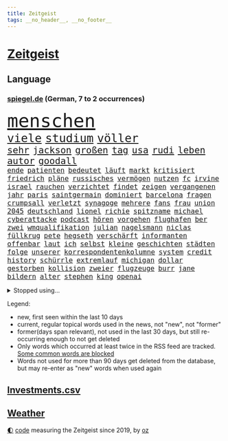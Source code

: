 ```yaml
---
title: Zeitgeist
tags: __no_header__, __no_footer__
---
```


# [Zeitgeist](https://oliz.io/zeitgeist/)

## Language

<h3><a href="https://www.spiegel.de" target="_blank">spiegel.de</a> (German, 7 to 2 occurrences)</h3>
<p style="font-family:monospace">
<span style="font-size:32pt"><a href="news_links.html#menschen" class="current">menschen</a></span>
<br>
<span style="font-size:20pt"><a href="news_links.html#viele" class="current">viele</a></span>
<span style="font-size:20pt"><a href="news_links.html#studium" class="current">studium</a></span>
<span style="font-size:20pt"><a href="news_links.html#völler" class="new">völler</a></span>
<br>
<span style="font-size:16pt"><a href="news_links.html#sehr" class="current">sehr</a></span>
<span style="font-size:16pt"><a href="news_links.html#jackson" class="current">jackson</a></span>
<span style="font-size:16pt"><a href="news_links.html#großen" class="current">großen</a></span>
<span style="font-size:16pt"><a href="news_links.html#tag" class="current">tag</a></span>
<span style="font-size:16pt"><a href="news_links.html#usa" class="current">usa</a></span>
<span style="font-size:16pt"><a href="news_links.html#rudi" class="new">rudi</a></span>
<span style="font-size:16pt"><a href="news_links.html#leben" class="current">leben</a></span>
<span style="font-size:16pt"><a href="news_links.html#autor" class="current">autor</a></span>
<span style="font-size:16pt"><a href="news_links.html#goodall" class="new">goodall</a></span>
<br>
<span style="font-size:12pt"><a href="news_links.html#ende" class="current">ende</a></span>
<span style="font-size:12pt"><a href="news_links.html#patienten" class="current">patienten</a></span>
<span style="font-size:12pt"><a href="news_links.html#bedeutet" class="current">bedeutet</a></span>
<span style="font-size:12pt"><a href="news_links.html#läuft" class="current">läuft</a></span>
<span style="font-size:12pt"><a href="news_links.html#markt" class="current">markt</a></span>
<span style="font-size:12pt"><a href="news_links.html#kritisiert" class="current">kritisiert</a></span>
<span style="font-size:12pt"><a href="news_links.html#friedrich" class="current">friedrich</a></span>
<span style="font-size:12pt"><a href="news_links.html#pläne" class="current">pläne</a></span>
<span style="font-size:12pt"><a href="news_links.html#russisches" class="current">russisches</a></span>
<span style="font-size:12pt"><a href="news_links.html#vermögen" class="current">vermögen</a></span>
<span style="font-size:12pt"><a href="news_links.html#nutzen" class="current">nutzen</a></span>
<span style="font-size:12pt"><a href="news_links.html#fc" class="current">fc</a></span>
<span style="font-size:12pt"><a href="news_links.html#irvine" class="new">irvine</a></span>
<span style="font-size:12pt"><a href="news_links.html#israel" class="current">israel</a></span>
<span style="font-size:12pt"><a href="news_links.html#rauchen" class="current">rauchen</a></span>
<span style="font-size:12pt"><a href="news_links.html#verzichtet" class="current">verzichtet</a></span>
<span style="font-size:12pt"><a href="news_links.html#findet" class="current">findet</a></span>
<span style="font-size:12pt"><a href="news_links.html#zeigen" class="current">zeigen</a></span>
<span style="font-size:12pt"><a href="news_links.html#vergangenen" class="current">vergangenen</a></span>
<span style="font-size:12pt"><a href="news_links.html#jahr" class="current">jahr</a></span>
<span style="font-size:12pt"><a href="news_links.html#paris" class="current">paris</a></span>
<span style="font-size:12pt"><a href="news_links.html#saintgermain" class="current">saintgermain</a></span>
<span style="font-size:12pt"><a href="news_links.html#dominiert" class="current">dominiert</a></span>
<span style="font-size:12pt"><a href="news_links.html#barcelona" class="current">barcelona</a></span>
<span style="font-size:12pt"><a href="news_links.html#fragen" class="current">fragen</a></span>
<span style="font-size:12pt"><a href="news_links.html#crumpsall" class="new">crumpsall</a></span>
<span style="font-size:12pt"><a href="news_links.html#verletzt" class="current">verletzt</a></span>
<span style="font-size:12pt"><a href="news_links.html#synagoge" class="current">synagoge</a></span>
<span style="font-size:12pt"><a href="news_links.html#mehrere" class="current">mehrere</a></span>
<span style="font-size:12pt"><a href="news_links.html#fans" class="current">fans</a></span>
<span style="font-size:12pt"><a href="news_links.html#frau" class="current">frau</a></span>
<span style="font-size:12pt"><a href="news_links.html#union" class="current">union</a></span>
<span style="font-size:12pt"><a href="news_links.html#2045" class="current">2045</a></span>
<span style="font-size:12pt"><a href="news_links.html#deutschland" class="current">deutschland</a></span>
<span style="font-size:12pt"><a href="news_links.html#lionel" class="current">lionel</a></span>
<span style="font-size:12pt"><a href="news_links.html#richie" class="new">richie</a></span>
<span style="font-size:12pt"><a href="news_links.html#spitzname" class="new">spitzname</a></span>
<span style="font-size:12pt"><a href="news_links.html#michael" class="current">michael</a></span>
<span style="font-size:12pt"><a href="news_links.html#cyberattacke" class="current">cyberattacke</a></span>
<span style="font-size:12pt"><a href="news_links.html#podcast" class="current">podcast</a></span>
<span style="font-size:12pt"><a href="news_links.html#hören" class="current">hören</a></span>
<span style="font-size:12pt"><a href="news_links.html#vorgehen" class="current">vorgehen</a></span>
<span style="font-size:12pt"><a href="news_links.html#flughafen" class="current">flughafen</a></span>
<span style="font-size:12pt"><a href="news_links.html#ber" class="current">ber</a></span>
<span style="font-size:12pt"><a href="news_links.html#zwei" class="current">zwei</a></span>
<span style="font-size:12pt"><a href="news_links.html#wmqualifikation" class="current">wmqualifikation</a></span>
<span style="font-size:12pt"><a href="news_links.html#julian" class="current">julian</a></span>
<span style="font-size:12pt"><a href="news_links.html#nagelsmann" class="current">nagelsmann</a></span>
<span style="font-size:12pt"><a href="news_links.html#niclas" class="new">niclas</a></span>
<span style="font-size:12pt"><a href="news_links.html#füllkrug" class="new">füllkrug</a></span>
<span style="font-size:12pt"><a href="news_links.html#pete" class="current">pete</a></span>
<span style="font-size:12pt"><a href="news_links.html#hegseth" class="current">hegseth</a></span>
<span style="font-size:12pt"><a href="news_links.html#verschärft" class="current">verschärft</a></span>
<span style="font-size:12pt"><a href="news_links.html#informanten" class="new">informanten</a></span>
<span style="font-size:12pt"><a href="news_links.html#offenbar" class="current">offenbar</a></span>
<span style="font-size:12pt"><a href="news_links.html#laut" class="current">laut</a></span>
<span style="font-size:12pt"><a href="news_links.html#ich" class="current">ich</a></span>
<span style="font-size:12pt"><a href="news_links.html#selbst" class="current">selbst</a></span>
<span style="font-size:12pt"><a href="news_links.html#kleine" class="current">kleine</a></span>
<span style="font-size:12pt"><a href="news_links.html#geschichten" class="current">geschichten</a></span>
<span style="font-size:12pt"><a href="news_links.html#städten" class="current">städten</a></span>
<span style="font-size:12pt"><a href="news_links.html#folge" class="current">folge</a></span>
<span style="font-size:12pt"><a href="news_links.html#unserer" class="current">unserer</a></span>
<span style="font-size:12pt"><a href="news_links.html#korrespondentenkolumne" class="new">korrespondentenkolumne</a></span>
<span style="font-size:12pt"><a href="news_links.html#system" class="current">system</a></span>
<span style="font-size:12pt"><a href="news_links.html#credit" class="current">credit</a></span>
<span style="font-size:12pt"><a href="news_links.html#history" class="new">history</a></span>
<span style="font-size:12pt"><a href="news_links.html#schürrle" class="new">schürrle</a></span>
<span style="font-size:12pt"><a href="news_links.html#extremlauf" class="new">extremlauf</a></span>
<span style="font-size:12pt"><a href="news_links.html#michigan" class="current">michigan</a></span>
<span style="font-size:12pt"><a href="news_links.html#dollar" class="current">dollar</a></span>
<span style="font-size:12pt"><a href="news_links.html#gestorben" class="current">gestorben</a></span>
<span style="font-size:12pt"><a href="news_links.html#kollision" class="current">kollision</a></span>
<span style="font-size:12pt"><a href="news_links.html#zweier" class="current">zweier</a></span>
<span style="font-size:12pt"><a href="news_links.html#flugzeuge" class="current">flugzeuge</a></span>
<span style="font-size:12pt"><a href="news_links.html#burr" class="new">burr</a></span>
<span style="font-size:12pt"><a href="news_links.html#jane" class="current">jane</a></span>
<span style="font-size:12pt"><a href="news_links.html#bildern" class="current">bildern</a></span>
<span style="font-size:12pt"><a href="news_links.html#alter" class="current">alter</a></span>
<span style="font-size:12pt"><a href="news_links.html#stephen" class="current">stephen</a></span>
<span style="font-size:12pt"><a href="news_links.html#king" class="current">king</a></span>
<span style="font-size:12pt"><a href="news_links.html#openai" class="current">openai</a></span>
</p>
<details>
<summary>Stopped using...</summary>
<p class="former" style="font-size:12pt">
häuser(1807) nachfolge(1807) sieger(1807) 150(1806) kassiert(1805) rassismus(1805) großteil(1804) hsv(1804) erhöht(1803) erstes(1803) spdpolitiker(1803) studierenden(1803) ehemann(1802) geworfen(1802) unternehmer(1801) urlaub(1801) überwinden(1801) absturz(1800) versprechen(1800) maria(1799) schlechte(1799) erwägt(1798) fielen(1798) anschließend(1797) binnen(1797) bochum(1797) reihe(1797) texas(1797) warentest(1797) 29(1796) coach(1796) eingesetzt(1796) geheimnis(1796) halben(1796) irak(1796) jedenfalls(1796) klubs(1796) optimistisch(1796) stoßen(1796) anbieter(1795) geburt(1795) hoher(1795) messer(1795) verfügung(1795) debatten(1794) mahnt(1794) nahmen(1794) schalke(1794) vertreter(1794) gebrochen(1793) 04(1792) berlins(1792) park(1792) woher(1792) zweimal(1792) tut(1791) warf(1791) weder(1791) körperverletzung(1790) produzieren(1790) torhüter(1790) mitglieder(1789) punkten(1789) weckt(1788) lücke(1787) wochenlang(1787) eklat(1786) deals(1785) verbände(1785) empfängt(1784) glücklich(1783) warm(1783) herr(1782) trug(1781) uni(1779) spanische(1778) insassen(1777) letztes(1775) retter(1773) gehörte(1772) kontakt(1772) vorwürfen(1772) auseinandersetzung(1770) vermisste(1769) angeboten(1768) dauert(1766) gewarnt(1758) erhebliche(1755) verdoppelt(1748) teuren(1744) marine(1739) last(1738) sachen(1722) leiter(1718) vorsicht(1564) jahresende(1558) zentralbank(1547) seither(1543) schrumpft(1535) partnerschaft(1532) bundesanwaltschaft(1527) zugestimmt(1514) erfolgreichste(1502) weibliche(1497) immobilien(1469) tiger(1456) ampelkoalition(1454) eingeführt(1439) beliebt(1405) temperaturen(1371) natürlich(1369) geheimdienst(1366) aufgestellt(1355) hauptbahnhof(1337) verweist(1329) betreibt(1307) überlebenden(1261) königsklasse(1260) prominenten(1219) suchte(1213) budapest(1207) grünenpolitikerin(1206) youtube(1188) nationale(1186) justizminister(1183) osnabrück(1181) erlegen(1159) chinesen(1152) raten(1131) peru(1124) 05(1123) ereignet(1097) tel(1090) einsamkeit(1081) aviv(1079) eingriff(1078) freundschaft(1070) razzien(1070) zweifeln(1069) mama(1063) alice(1055) eric(1048) fängt(1047) mitarbeitern(1047) game(1014) dritter(997) opfers(997) perfekten(992) zehnte(989) emotionale(978) passanten(977) initiative(973) ständig(967) 5000(956) baden(955) verschleppt(950) dfbpokal(940) gesprächen(918) kreuz(917) fließen(915) tragischen(914) betrunkener(903) umsetzen(903) startete(895) italiener(888) beine(877) forscherin(869) auffällig(868) höchststand(858) vierten(854) qualität(830) sandra(829) entscheidende(796) politikerinnen(790) argentiniens(778) häfen(778) albtraum(775) gedreht(770) lady(769) drehte(750) hymne(725) karte(725) getöteter(721) berüchtigte(720) management(711) demos(704) beteiligung(692) überraschende(687) tennisprofi(681) club(674) stellten(665) sprecherin(664) beendete(661) jacob(654) sowohl(650) ryan(649) 18jährige(643) kriegsschiffe(640) leise(640) paare(639) stoffe(638) japanischen(637) riesigen(637) simon(635) guardiola(634) behandlung(621) erziehung(611) schumacher(611) erfolgreichen(609) sendet(607) rast(605) niemals(604) gesundheitszustand(600) gymnasium(587) konzept(583) fahndet(579) inakzeptabel(576) verbringen(576) häusern(571) falscher(570) kehl(567) befragt(566) magnus(565) regimes(564) schätzt(564) eukommissionspräsidentin(563) lüge(561) rechtslage(557) persönlichkeit(547) haiti(546) angeschlagene(543) abgrund(542) bodo(541) messen(537) laufende(534) carlsen(532) katja(530) therapie(530) heimatland(524) relativ(508) handwerk(507) autobranche(504) geheiratet(497) polarisiert(490) hitlers(488) azubis(486) kugeln(486) vergnügen(486) spielerinnen(483) robin(478) breiten(472) sonja(468) psychologie(466) crash(465) dresdner(464) kollegin(463) litt(459) rückblick(458) umgebung(458) seltenen(452) axel(450) günstig(447) häusliche(444) weidel(438) peinlich(436) ertrunken(435) menschlichen(435) abriss(431) spacex(426) löschen(423) geschah(418) samsung(417) drohenden(416) altern(414) behauptete(412) vertretern(406) lächerlich(403) weiblichen(403) metropolen(401) schau(401) leichenfund(400) widerspruch(400) status(399) hans(397) kursk(392) reichlich(392) versprach(389) begleiter(386) erstattet(384) arbeitsplätze(383) globaler(381) waffenhilfe(381) amtes(380) zugriff(377) allgemeine(375) witze(374) zurecht(374) gegenden(369) müde(369) dc(368) verhinderte(368) krebserkrankung(365) südfrankreich(365) handyverbot(361) getötete(359) hugo(359) vermittelt(357) lebensmittelpreise(354) milde(353) fassen(352) pelicot(350) springer(345) first(339) 19jährige(338) inhalten(334) mächtigsten(333) t(332) ersetzen(330) büros(329) miersch(329) ansichten(328) erkrankten(324) fortan(324) handelsstreit(324) studenten(324) kategorie(323) downsyndrom(322) vereine(321) strafzöllen(320) nordkoreanische(315) fsv(309) gerast(307) jude(307) aufnehmen(305) el(301) bundestagspräsidentin(300) kultur(300) afdchefin(299) verstanden(299) 92(297) empfangen(296) mobile(296) jahrzehntelang(294) meghan(292) rüstung(292) angestellte(291) repräsentantenhaus(290) linnemann(289) herrmann(286) einsatzes(284) kardinal(283) besonderer(282) lobbyisten(282) manches(280) oscarpreisträger(280) recherche(280) anhören(279) serena(279) zugeständnisse(279) argument(275) abschneiden(270) streng(270) tränengas(270) 170(269) amtskollegen(267) beschwert(266) rekordzeit(266) filmte(265) rekorde(265) axt(262) befreundet(262) begeht(262) sanierung(258) 14jähriger(257) verzögert(252) angestiegen(250) bewaffneten(250) versehentlich(250) trocken(248) gewicht(247) treu(247) verpflichtende(247) bedingt(243) adler(242) cdugeneralsekretär(242) solaranlagen(242) freier(241) unverletzt(241) behauptung(240) rechnerisch(239) abhängigkeit(237) personenschutz(237) abzuwenden(236) vietnam(235) ähnlich(235) ausländer(233) militärausgaben(233) xabi(233) drohnenangriffe(232) handschlag(232) kinderinterview(231) sauer(231) häuslicher(229) farbe(227) nationalspielerin(225) zugegeben(224) medwedew(223) travis(220) messerattacke(218) 800(217) hunger(216) heilen(215) angehalten(214) sicherheitsrat(214) großaufgebot(213) jahrestag(210) zugunglück(210) überprüfung(210) entwendet(209) furore(209) ostens(208) riesiges(208) salvador(208) definieren(207) erzürnt(207) ussondergesandte(205) enthält(204) berechnen(203) angemessen(202) trumpzölle(202) out(201) ramelow(201) bitter(200) brandstiftung(200) fördert(198) gestärkt(198) obst(198) office(198) überfälle(198) 70000(197) nationalen(196) strikt(196) vermehrt(196) ausgeht(195) beschießt(195) uszöllen(195) kredite(193) 21jähriger(192) dramatischer(192) entsendung(192) regierungen(192) verblüffend(192) wars(192) sozialer(191) selbstverständlich(190) quadrat(189) usrapper(188) 64(187) strukturen(187) uganda(187) spektakulär(186) neukölln(185) umwelthilfe(185) venus(185) helfern(184) senkung(183) gebunden(182) waldbrand(182) côte(180) d’azur(180) kaution(180) abschalten(178) bildungssystem(178) lorenz(178) narren(178) zivile(178) beobachter(177) grundlage(177) monster(177) rückhalt(177) big(176) vermieden(176) genervt(174) meistens(174) camilla(172) technologien(172) bayernprofi(171) hakenkreuz(171) konstantin(171) erfolgreiches(170) glamour(170) zweijährige(169) englands(168) flieht(168) zelte(168) zehnten(167) gästen(166) selenskyjs(166) gramm(165) wilhelm(165) bewaffnet(164) klöckner(164) moschee(163) festhalten(162) schossen(162) angepasst(161) festivals(161) fortschritt(161) spione(160) woke(160) letztlich(158) israeli(157) nukleare(157) wartete(157) fernseher(156) streeck(156) verleiht(156) einzudämmen(155) eliteuniversität(155) karsten(155) löscht(155) sensiblen(155) sichere(154) spiegelmitarbeiterin(154) zurückzuholen(153) abzusehen(152) beider(152) inspiration(152) säugling(152) minnesota(151) nötigen(151) arthur(150) faber(150) obsession(150) del(149) erreichbar(149) kommissionspräsidentin(149) menschheit(149) spitzenkandidat(149) versöhnliche(148) darja(147) funktionen(147) milliardärs(147) modernisierung(147) quelle(147) lava(146) misstrauen(146) mahnte(145) verschleiern(145) bezweifeln(144) entlastung(143) interpretation(143) nachgefragt(143) sportgymnastik(143) unternehmerin(143) held(142) beeinflusst(141) dürre(141) komödie(141) kostüme(141) mühe(141) ausgerückt(140) formulierungen(140) isst(140) laufe(140) ghada(139) alzheimer(137) bibliothek(137) leichtes(137) würzburg(137) bodensee(136) organisierten(136) forciert(135) gemein(135) losgegangen(135) tschechische(135) zucker(135) hilfslieferungen(134) abschiebepolitik(133) garcía(133) strafrechtlich(133) tottenham(133) ábrego(133) 2005(132) bootsunglück(132) diskriminierung(131) gebaute(131) bewusste(130) christ(130) eröffnen(130) fotograf(130) erschweren(129) freiwilligkeit(129) sohnes(129) gekapert(128) nahrung(128) niederländer(128) staatschefs(128) volker(128) hotspur(127) ebike(126) riechen(126) lindern(125) modi(124) rätselhafter(124) 68(123) angestoßen(123) weltgeschehen(123) einsätzen(122) gesundheitsschäden(122) überfahren(122) irische(121) virginia(121) holten(120) 112(119) drohnenschwärme(119) hawaii(119) konflikten(119) religiösen(118) ausgehungert(117) blätter(117) francisco(117) satz(117) feueralarm(116) sonnenschein(116) verlag(116) angebracht(115) besuchern(115) nacken(115) randale(115) unterschrieben(115) verpassten(115) zurückgetreten(115) 18jährigen(114) ohio(114) rucksack(114) schockmoment(114) harmonie(113) ukrainischer(113) bundestagsvizepräsident(112) einzigartigen(112) mordkommission(112) anrücken(111) clip(111) getragen(111) klares(111) wiesbaden(111) leyens(110) billionen(109) maschinenbauer(109) motivation(109) außenministers(108) geschildert(108) konzentrieren(108) wohnkosten(108) aufgewachsen(107) trotzen(107) undercover(107) geschenkt(106) modernisieren(106) erbrechen(104) hausbesitzer(103) intensiviert(103) ocean(103) kambodscha(102) tournee(102) trumpfans(102) bundeskriminalamt(101) hungern(101) donbass(100) durchschnitt(100) gipfeltreffen(100) melania(100) vermutung(100) wachsender(100) geldgeber(99) follower(98) gepäckträger(98) kaliforniens(98) ortlieb(98) seltsam(98) ten(98) anthropic(97) dopingspiele(97) gazaoffensive(97) vorzeitige(97) zeitschrift(97) großstadt(96) logo(96) spezialisten(96) einzustellen(95) stufe(95) transfer(95) wiederentdeckt(95) zollabkommen(95) überstanden(95) dortmunder(94) photovoltaik(94) verbringt(94) 1200(93) afrikanische(93) boxing(93) finnischen(93) imane(93) khelif(93) muhammad(93) vorbeugen(93) aufschlagen(92) auszeit(92) drogenbeauftragter(91) zweistaatenlösung(91) überschlagen(91) fragezeichen(90) geschlechtstests(90) kreuzes(90) mitarbeitende(90) ninja(90) rasantes(90) cops(89) dörfer(89) generalstab(89) linienbus(89) maul(89) spitzenkandidaten(89) bergsteigerin(88) leitung(88) schriftlich(88) schwung(88) stacheln(88) torjäger(88) alkurd(87) errichtet(87) kleindienst(87) lizenz(87) objekten(87) rechtskonservative(87) anmelden(86) fleischfressende(86) habecks(86) stadler(86) abenteuer(85) dome(85) drogenboss(85) hoteliers(85) statistischen(85) gitarrist(84) rauchwolken(84) unverständnis(84) überlebenstipps(84) 40jähriger(83) burnout(83) erfolgen(83) europameisterschaft(83) exportnation(83) gewisse(83) kpop(83) lehrkräftemangel(83) me(83) schatz(83) zverevs(83) bellinghams(82) darren(82) jobe(82) nachbar(82) vertrauensverlust(82) verunsicherten(82) aktivität(81) bandenkriminalität(81) essstörungen(81) fkk(81) konsortium(81) ali(80) angriffs(80) morde(80) operiert(80) strände(80) angler(79) aufgebrochen(79) ausgewiesen(79) bitch(79) gesundheitsrisiken(79) hochzeiten(79) maja(79) oberverwaltungsgericht(79) potterserie(79) mick(78) zufall(78) brooks(77) demoliert(77) leistungssport(77) varfolomeev(77) vaude(77) darauffolgende(76) kernkraftwerk(76) raumschiff(76) rhythmischen(76) schleppern(76) taktisch(76) carmen(75) rowlings(75) zerstörungen(75) entwürdigenden(74) freibäder(74) grünenspitze(74) hitziger(74) ausdruck(73) entriss(73) formel1saison(73) heiratet(73) minneapolis(73) usdemokrat(73) uspolitiker(73) zweitgrößte(73) abgeführt(72) durchfallerkrankungen(72) einwohnern(72) euvertretung(72) everglades(72) joker(72) spätes(72) 1974(71) hinterbliebenen(71) kopftuch(71) männchen(71) eigentlichen(70) fußballtransfers(70) potter(70) süßen(70) arbeitswelt(69) bedrohlicher(69) bundesamts(69) comebacks(69) freundlich(69) germany’s(69) next(69) pixarfilm(69) riesenrakete(69) todesfallen(69) topmodel(69) verwandeln(69) verwöhnt(69) barrel(68) erzwingen(68) fränkischem(68) gaspreise(68) heißem(68) jüngst(68) liefen(68) momfluencerinnen(68) websites(68) geldanlage(67) humanity(67) hässliche(67) krebskranker(67) mittels(67) neuartigen(67) raducanu(67) schlimmsten(67) vulkans(67) ansprechen(66) anstehende(66) betrieben(66) danny(66) folgenlos(66) kifft(66) krankenschwester(66) kunststoff(66) postete(66) seenotrettung(66) sinnbildlich(66) verwenden(66) virgin(66) wiedereröffnet(66) angekündigte(65) frances(65) kündigungen(65) verhältnismäßig(65) wettstreit(65) atomanlage(64) katapultieren(64) medizinische(64) meerenge(64) mexikanischer(64) vorsaison(64) doppelsieg(63) nouripour(63) omid(63) bauindustrie(62) duolingo(62) endgegner(62) fotografieren(62) greenwashing(62) hausbesuch(62) joggen(62) mitleid(62) tipp(62) wickelt(62) besichtigt(61) eingestiegen(61) geschäftsmodell(61) hirn(61) polizistinnen(61) rampenlicht(61) usangriffe(61) dream(60) drogenhotspot(60) hongkonger(60) inspekteur(60) klavier(60) sofern(60) staatshilfen(60) utopia(60) wetterlagen(60) einsicht(59) shinawatra(59) verbote(59) donnarumma(58) grundlegende(58) abreise(57) aufgelegt(57) girls(57) hungernde(57) luxushotels(57) sicherheitslücke(57) ultramoderne(57) auftaktmatch(56) auszuüben(56) bloom(56) fraktionsklausur(56) gastronomen(56) halbzeit(56) kleinflugzeugs(56) ländlichen(56) orlando(56) regelungen(56) schäbig(56) zusammenhalt(56) übergewichtige(56) effektiv(55) haushalten(55) kelce(55) krefeld(55) landsleute(55) parfüm(55) ross(55) schmeckt(55) streamingplattform(55) zugesagte(55) berghütten(54) hütten(54) sportgerichtshof(54) verlobung(54) warnten(54) alcatraz(53) begrenzt(53) bierkonsum(53) detonationen(53) geschwindigkeit(53) jay(53) menschlich(53) unbehagen(53) unzeit(53) australia(52) mafiaboss(52) organ(52) stadtrand(52) 5(51) lieblingssong(51) nett(51) normandie(51) saal(51) studienplätze(51) amtsführung(50) ciara(50) emspiel(50) freizeitparks(50) hochsicherheitsgefängnis(50) renommierter(50) verstößen(50) durchmesser(49) gesünder(49) potenz(49) schweighöfer(49) typ(49) bergsteigen(48) blockprozess(48) demonstrativ(48) handelsschiffe(48) harrypotterserie(48) klimaschädlichen(48) leinfeldenechterdingen(48) milka(48) völkerrecht(48) worin(48) auffälligen(47) großteils(47) steel(47) stiko(47) thrones(47) turner(47) tätigkeiten(47) county(46) fechterin(46) katastrophenschutz(46) propalästinaaktivisten(46) uskatastrophenschutzbehörde(46) year(46) zurückgestuft(46) aberkannt(45) gerichte(45) glich(45) versagt(45) überlastung(45) alljährlich(44) bevorstehenden(44) gisèle(44) krüger(44) matteo(44) medienkompetenz(44) provozieren(44) wahnsinnig(44) wegducken(44) weippert(44) fahrradunfall(43) fehlender(43) kentert(43) ardsommerinterview(42) grünheide(42) haaren(42) jawort(42) pragmatismus(42) schwerkranke(42) stören(42) uhren(42) ukrainekriegs(42) wildbahn(42) wirtschaftsexperten(42) bamf(41) begleitung(41) freundes(41) inland(41) notdurft(41) route(41) schlagersänger(41) burgtheater(40) amtsgericht(39) aufräumen(39) leistungsdruck(38) rippen(38) räume(38) ukrainerin(38) weint(38) grenzkonflikt(37) hakan(37) passive(37) täterinnen(37) willst(37) alkoholisierter(36) bergdrama(36) freigabe(36) geschäften(36) mehrmals(36) nördlich(36) absetzen(35) ausgelegt(35) familienstreit(35) flecken(35) koalitionsfraktionen(35) massenhafte(35) taschenrechner(35) treibstoff(35) trumpanhänger(35) unbemerkt(35) ächzt(35) ausbruchs(34) klammern(34) usbotschaft(34) bildungsforscherin(33) footballprofi(33) kahlschlag(33) madagaskar(33) pflegeleicht(33) server(33) weltranglistenersten(33) zulassen(33) berlusconiholding(32) jahreswechsel(32) alexia(31) botschafterin(31) ex(31) merkels(31) putellas(31) 84(30) bett(30) bröckeln(30) ergänzen(30) fbiagent(30) gezahlt(30) highlights(30) weitem(30) wohngebäude(30) dreimillionenmarke(29) ethische(29) funktionierte(29) grausigen(29) marla(29) pauline(29) windkraft(29) überwachungsvideo(29) angus(28) anstand(28) bedenklich(28) erobert(28) fortuna(28) hohes(28) kompromisse(28) marianne(28) polzin(28) rechtsextremistin(28) southwest(28) zdfsommerinterview(28) überwachungskamera(28) auszubildende(27) eintritt(27) futter(27) lucy(27) riedlingen(27) trumplager(27) arbeitsbedingungen(26) dänischer(26) gewässer(26) kampfzone(26) streitpunkte(26) vorsitzenden(26) zigarette(26) auktion(25) erfahrener(25) fahndern(25) fertige(25) fluten(25) kiregeln(25) pocht(25) vollen(25) atomare(24) sacha(24) claude(23) fundament(23) harrison(23) kluge(23) marinetochter(23) noten(23) vereinfacht(23) wahlkreise(23) brutale(22) chipherstellern(22) einlassen(22) halbiert(22) intel(22) rechtsruck(22) regionalliga(22) riviera(22) vielfältig(22) wochenlangem(22) anas(21) extremwetterereignissen(21) gehofft(21) machtlos(21) paketen(21) portauprince(21) vulkanausbruch(21) wahlrecht(21) zuppi(21) ängste(21) erdrutsch(20) libanesischen(20) mainzer(20) pessimistischer(20) sobald(20) verregnete(20) abrüstung(19) aufgibt(19) ausgesetzten(19) hosen(19) lehrkräften(19) zeitgeist(19) absurde(18) aufwirft(18) bedauern(17) gebietsabtretungen(17) niedrigwasser(17) berüchtigten(16) heimischer(16) heiraten(16) monika(16) stellvertreter(16) ukrainegipfel(16) warwick(16) bräuchten(15) ranch(15) unwohl(15) wagten(15) wyoming(15) bedeutendsten(14) exklusiv(14) kifirma(14) kuscheln(14) saboteure(14) schrecklichen(14) smartwatches(14) transferpoker(14) videoschalte(14) zeitungsbericht(14) chronischen(13) hurrikansaison(13) innenministerin(13) kaulitz(13) polarisierung(13) supercup(13) altenheim(12) datet(12) führungsriege(12) geöffnete(12) lucas(12) traktor(12) 230(11) außergewöhnliche(11) bella(11)
</p>
</details>
<p>Legend:
<ul>
<li><span class="new">new</span>, first seen within the last 10 days</li>
<li><span class="current">current</span>, regular topical words used in the news, not "new", not "former"</li>
<li><span class="former">former(days span relevant)</span>, not used in the last 30 days, but still re-occurring enough to not get deleted</li>
<li>Only words which occurred at least twice in the RSS feed are tracked. <a href="language/filters.py">Some common words are blocked</a></li>
<li>Words not used for more than 90 days get deleted from the database, but may re-enter as "new" words when used again</li>
</ul>
</p>

## [Investments](investments.html)[.csv](investments.csv)

## [Weather](weather.html)

<footer>
<a href="javascript:toggleTheme()" class="nav">🌓</a>
<a href="https://github.com/ooz/zeitgeist">code</a> measuring the Zeitgeist since 2019, by <a href="https://oliz.io">oz</a>
</footer>
